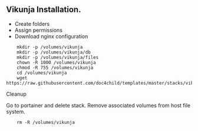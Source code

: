 
## Vikunja Installation.

* Create folders
* Assign permissions
* Download nginx configuration
```
    mkdir -p /volumes/vikunja 
    mkdir -p /volumes/vikunja/db
    mkdir -p /volumes/vikunja/files      
    chown -R 1000 /volumes/vikunja
    chmod -R 755 /volumes/vikunja
    cd /volumes/vikunja 
    wget https://raw.githubusercontent.com/doc4child/templates/master/stacks/vikunja/nginx.conf

```


Cleanup

Go to portainer and delete stack.
Remove associated volumes from host file system.

```
    rm -R /volumes/vikunja

```

